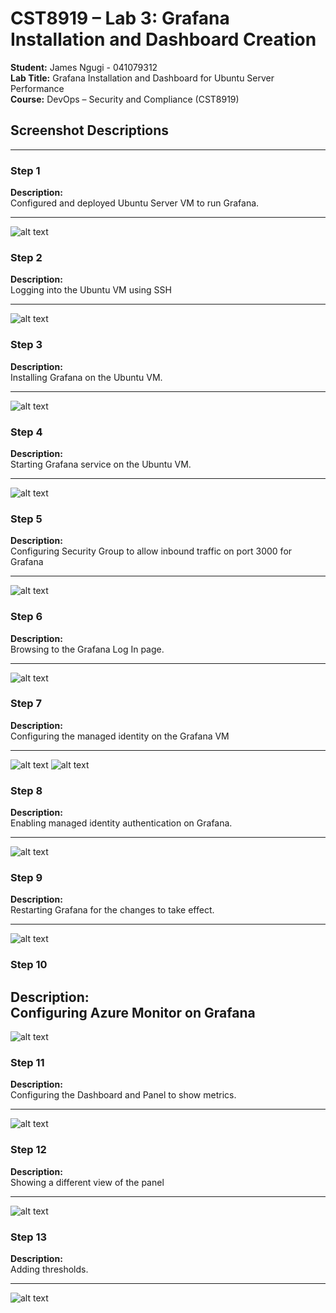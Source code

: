 # **CST8919 – Lab 3: Grafana Installation and Dashboard Creation**
**Student:** James Ngugi - 041079312  
**Lab Title:** Grafana Installation and Dashboard for Ubuntu Server Performance  
**Course:** DevOps – Security and Compliance (CST8919)  

## **Screenshot Descriptions**

---

### **Step 1**

**Description:**  
Configured and deployed Ubuntu Server VM to run Grafana.

---

![alt text](image.png)

### **Step 2**

**Description:**  
Logging into the Ubuntu VM using SSH

---
![alt text](image-1.png)

### **Step 3**

**Description:**  
Installing Grafana on the Ubuntu VM.

---
![alt text](image-2.png)


### **Step 4**

**Description:**  
Starting Grafana service on the Ubuntu VM.

---
![alt text](image-3.png)

### **Step 5**

**Description:**  
Configuring Security Group to allow inbound traffic on port 3000 for Grafana

---
![alt text](image-4.png)

### **Step 6**

**Description:**  
Browsing to the Grafana Log In page.

---
![alt text](image-5.png)

### **Step 7**

**Description:**  
Configuring the managed identity on the Grafana VM

---
![alt text](image-6.png)
![alt text](image-7.png)
### **Step 8**

**Description:**  
Enabling managed identity authentication on Grafana.

---
![alt text](image-8.png)

### **Step 9**

**Description:**  
Restarting Grafana for the changes to take effect.

---
![alt text](image-9.png)

### **Step 10**

**Description:**  
Configuring Azure Monitor on Grafana
---
![alt text](image-10.png)

### **Step 11**

**Description:**  
Configuring the Dashboard and Panel to show metrics.

---
![alt text](image-11.png)

### **Step 12**

**Description:**  
Showing a different view of the panel

---
![alt text](image-12.png)

### **Step 13**

**Description:**  
Adding thresholds.

---

![alt text](image-13.png)